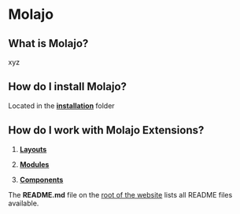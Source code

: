 # Molajo #

## What is Molajo? ##

xyz

## How do I install Molajo? ##

Located in the [**installation**](https://github.com/Molajo/Molajo/blob/core/installation/README.md) folder

## How do I work with Molajo Extensions? ##

1. [**Layouts**](https://github.com/Molajo/Molajo/blob/core/cms/layouts/README.md)

2. [**Modules**](https://github.com/Molajo/Molajo/blob/core/cms/modules/README.md)

3. [**Components**](https://github.com/Molajo/Molajo/blob/core/cms/components/README.md)

The **README.md** file on the [root of the website](https://github.com/Molajo/Molajo/blob/core/README.md) lists all README files available.

